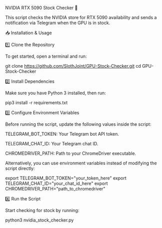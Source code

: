 NVIDIA RTX 5090 Stock Checker 🚀

This script checks the NVIDIA store for RTX 5090 availability and sends a notification via Telegram when the GPU is in stock.

📥 Installation & Usage

1️⃣ Clone the Repository

To get started, open a terminal and run:

git clone https://github.com/SlothJoint/GPU-Stock-Checker.git
cd GPU-Stock-Checker

2️⃣ Install Dependencies

Make sure you have Python 3 installed, then run:

pip3 install -r requirements.txt

3️⃣ Configure Environment Variables

Before running the script, update the following values inside the script:

TELEGRAM_BOT_TOKEN: Your Telegram bot API token.

TELEGRAM_CHAT_ID: Your Telegram chat ID.

CHROMEDRIVER_PATH: Path to your ChromeDriver executable.

Alternatively, you can use environment variables instead of modifying the script directly:

export TELEGRAM_BOT_TOKEN="your_token_here"
export TELEGRAM_CHAT_ID="your_chat_id_here"
export CHROMEDRIVER_PATH="path_to_chromedriver"

4️⃣ Run the Script

Start checking for stock by running:

python3 nvidia_stock_checker.py
